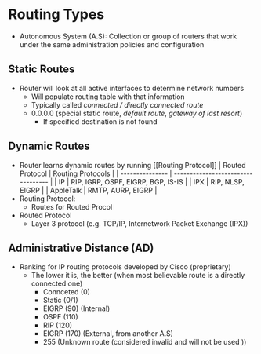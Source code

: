 # Routing Types
- Autonomous System (A.S): Collection or group of routers that work under the same administration policies and configuration
## Static Routes
- Router will look at all active interfaces to determine network numbers
	- Will populate routing table with that information
	- Typically called *connected / directly connected route*
	- 0.0.0.0 (special static route, *default route*, *gateway of last resort*)
		- If specified destination is not found
## Dynamic Routes
- Router learns dynamic routes by running [[Routing Protocol]]
| Routed Protocol | Routing Protocols                  |
| --------------- | ---------------------------------- |
| IP              | RIP, IGRP, OSPF, EIGRP, BGP, IS-IS |
| IPX             | RIP, NLSP, EIGRP                   |
| AppleTalk       | RMTP, AURP, EIGRP                  |
- Routing Protocol:
	- Routes for Routed Procol
- Routed Protocol
	- Layer 3 protocol (e.g. TCP/IP, Internetwork Packet Exchange (IPX))

## Administrative Distance (AD)
- Ranking for IP routing protocols developed by Cisco (proprietary)
	- The lower it is, the better (when most believable route is a directly connected one)
		- Connceted (0)
		- Static (0/1)
		- EIGRP (90) (Internal)
		- OSPF (110)
		- RIP (120)
		- EIGRP (170) (External, from another A.S)
		- 255 (Unknown route (considered invalid and will not be used  ))